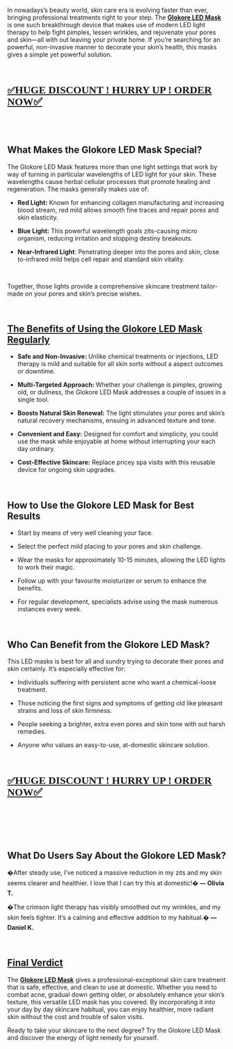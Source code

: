 <p>In nowadays&rsquo;s beauty world, skin care era is evolving faster than ever, bringing professional treatments right to your step. The <a href="https://www.facebook.com/GlokoreLEDMask/"><strong>Glokore LED Mask</strong></a> is one such breakthrough device that makes use of modern LED light therapy to help fight pimples, lessen wrinkles, and rejuvenate your pores and skin&mdash;all with out leaving your private home. If you&rsquo;re searching for an powerful, non-invasive manner to decorate your skin&rsquo;s health, this masks gives a simple yet powerful solution.</p>
<p>&nbsp;</p>
<h2><a href="https://www.facebook.com/GlokoreLEDMask/">✅<span style="font-family: 'Linux Libertine Display G';"><span style="font-size: large;"><strong><span style="font-size: x-large;">HUGE DISCOUNT ! HURRY UP ! ORDER NOW✅</span></strong></span></span></a></h2>
<h2>&nbsp;</h2>
<h2><strong>What Makes the Glokore LED Mask Special?</strong></h2>
<p>The Glokore LED Mask features more than one light settings that work by way of turning in particular wavelengths of LED light for your skin. These wavelengths cause herbal cellular processes that promote healing and regeneration. The masks generally makes use of:</p>
<ul>
<li>
<p><strong>Red Light:</strong> Known for enhancing collagen manufacturing and increasing blood stream, red mild allows smooth fine traces and repair pores and skin elasticity.</p>
</li>
</ul>
<ul>
<li>
<p><strong>Blue Light:</strong> This powerful wavelength goals zits-causing micro organism, reducing irritation and stopping destiny breakouts.</p>
</li>
</ul>
<ul>
<li>
<p><strong>Near-Infrared Light</strong>: Penetrating deeper into the pores and skin, close to-infrared mild helps cell repair and standard skin vitality.</p>
</li>
</ul>
<p>&nbsp;</p>
<p>Together, those lights provide a comprehensive skincare treatment tailor-made on your pores and skin&rsquo;s precise wishes.</p>
<p>&nbsp;</p>
<h2><u><strong>The Benefits of Using the Glokore LED Mask Regularly</strong></u></h2>
<ul>
<li>
<p><strong>Safe and Non-Invasive: </strong>Unlike chemical treatments or injections, LED therapy is mild and suitable for all skin sorts without a aspect outcomes or downtime.</p>
</li>
</ul>
<ul>
<li>
<p><strong>Multi-Targeted Approach: </strong>Whether your challenge is pimples, growing old, or dullness, the Glokore LED Mask addresses a couple of issues in a single tool.</p>
</li>
</ul>
<ul>
<li>
<p><strong>Boosts Natural Skin Renewal:</strong> The light stimulates your pores and skin&rsquo;s natural recovery mechanisms, ensuing in advanced texture and tone.</p>
</li>
</ul>
<ul>
<li>
<p><strong>Convenient and Easy:</strong> Designed for comfort and simplicity, you could use the mask while enjoyable at home without interrupting your each day ordinary.</p>
</li>
</ul>
<ul>
<li>
<p><strong>Cost-Effective Skincare:</strong> Replace pricey spa visits with this reusable device for ongoing skin upgrades.</p>
</li>
</ul>
<p>&nbsp;</p>
<h2><strong>How to Use the Glokore LED Mask for Best Results</strong></h2>
<ul>
<li>
<p>Start by means of very well cleaning your face.</p>
</li>
<li>
<p>Select the perfect mild placing to your pores and skin challenge.</p>
</li>
<li>
<p>Wear the masks for approximately 10-15 minutes, allowing the LED lights to work their magic.</p>
</li>
<li>
<p>Follow up with your favourite moisturizer or serum to enhance the benefits.</p>
</li>
<li>
<p>For regular development, specialists advise using the mask numerous instances every week.</p>
</li>
</ul>
<p>&nbsp;</p>
<h2><strong>Who Can Benefit from the Glokore LED Mask?</strong></h2>
<p>This LED masks is best for all and sundry trying to decorate their pores and skin certainly. It&rsquo;s especially effective for:</p>
<ul>
<li>
<p>Individuals suffering with persistent acne who want a chemical-loose treatment.</p>
</li>
<li>
<p>Those noticing the first signs and symptoms of getting old like pleasant strains and loss of skin firmness.</p>
</li>
<li>
<p>People seeking a brighter, extra even pores and skin tone with out harsh remedies.</p>
</li>
<li>
<p>Anyone who values an easy-to-use, at-domestic skincare solution.</p>
</li>
</ul>
<p>&nbsp;</p>
<h2><a href="https://www.facebook.com/GlokoreLEDMask/">✅<span style="font-family: 'Linux Libertine Display G';"><span style="font-size: large;"><strong><span style="font-size: x-large;">HUGE DISCOUNT ! HURRY UP ! ORDER NOW✅</span></strong></span></span></a></h2>
<p>&nbsp;</p>
<h2>&nbsp;</h2>
<h2><strong>What Do Users Say About the Glokore LED Mask?</strong></h2>
<p>�After steady use, I&rsquo;ve noticed a massive reduction in my zits and my skin seems clearer and healthier. I love that I can try this at domestic!<strong>� &mdash; Olivia T.</strong></p>
<p>�The crimson light therapy has visibly smoothed out my wrinkles, and my skin feels tighter. It&rsquo;s a calming and effective addition to my habitual.<strong>� &mdash; Daniel K.</strong></p>
<p>&nbsp;</p>
<h2><u><strong>Final Verdict</strong></u></h2>
<p>The <a href="https://www.facebook.com/GlokoreLEDMask/"><strong>Glokore LED Mask</strong></a> gives a professional-exceptional skin care treatment that is safe, effective, and clean to use at domestic. Whether you need to combat acne, gradual down getting older, or absolutely enhance your skin&rsquo;s texture, this versatile LED mask has you covered. By incorporating it into your day by day skincare habitual, you can enjoy healthier, more radiant skin without the cost and trouble of salon visits.</p>
<p>Ready to take your skincare to the next degree? Try the Glokore LED Mask and discover the energy of light remedy for yourself.</p>
<h2>&nbsp;</h2>

